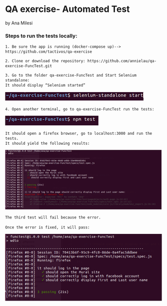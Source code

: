 # QA exercise- Automated Test

by Ana Milesi

### Steps to run the tests locally:

```
1. Be sure the app is running (docker-compose up)--> https://github.com/tactivos/qa-exercise
```
```
2. Clone or download the repository: https://github.com/annielau/qa-exercise-FuncTest.git
```
```
3. Go to the folder qa-exercise-FuncTest and Start Selenium standalone:
It should display “Selenium started”
```
<img src="/images/startSelenium.png">

```
4. Open another terminal, go to qa-exercise-FuncTest run the tests:
```
<img src="/images/runTest.png">

```
It should open a firefox browser, go to localhost:3000 and run the tests.
It should yield the following results:
```
<img src="/images/resultsFail.png">

```
The third test will fail because the error.

Once the error is fixed, it will pass:
```
<img src="/images/resultsPass.png">


   

